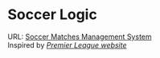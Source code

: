# Soccer Logic
URL: <a href="https://nhattanvu.github.io/soccer-logic/matches.html">Soccer Matches Management System</a><br/>
Inspired by <a href="https://www.premierleague.com/"><i>Premier League website</i></a>
